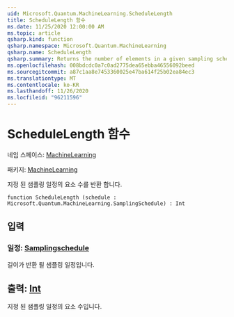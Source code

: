 ```yaml
---
uid: Microsoft.Quantum.MachineLearning.ScheduleLength
title: ScheduleLength 함수
ms.date: 11/25/2020 12:00:00 AM
ms.topic: article
qsharp.kind: function
qsharp.namespace: Microsoft.Quantum.MachineLearning
qsharp.name: ScheduleLength
qsharp.summary: Returns the number of elements in a given sampling schedule.
ms.openlocfilehash: 008bdcdc0a7c0ad2775dea65ebba46556092beed
ms.sourcegitcommit: a87c1aa8e7453360025e47ba614f25b02ea84ec3
ms.translationtype: MT
ms.contentlocale: ko-KR
ms.lasthandoff: 11/26/2020
ms.locfileid: "96211596"
---
```

# <a name="schedulelength-function"></a>ScheduleLength 함수

네임 스페이스: [MachineLearning](xref:Microsoft.Quantum.MachineLearning)

패키지: [MachineLearning](https://nuget.org/packages/Microsoft.Quantum.MachineLearning)


지정 된 샘플링 일정의 요소 수를 반환 합니다.

```qsharp
function ScheduleLength (schedule : Microsoft.Quantum.MachineLearning.SamplingSchedule) : Int
```


## <a name="input"></a>입력

### <a name="schedule--samplingschedule"></a>일정: [Samplingschedule](xref:Microsoft.Quantum.MachineLearning.SamplingSchedule)

길이가 반환 될 샘플링 일정입니다.



## <a name="output--int"></a>출력: [Int](xref:microsoft.quantum.lang-ref.int)

지정 된 샘플링 일정의 요소 수입니다.